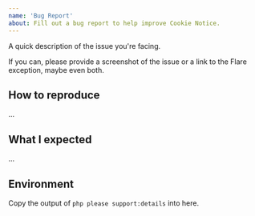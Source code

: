 ```yaml
---
name: 'Bug Report'
about: Fill out a bug report to help improve Cookie Notice.
---
```


<!--
    Please use the provided issue template.
    It's all really helpful information to help fix your issue!
-->

A quick description of the issue you're facing.

If you can, please provide a screenshot of the issue or a link to the Flare exception, maybe even both.

## How to reproduce

...

## What I expected

...

## Environment

Copy the output of `php please support:details` into here.
